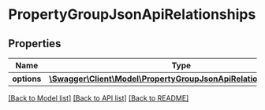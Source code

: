 # PropertyGroupJsonApiRelationships

## Properties
Name | Type | Description | Notes
------------ | ------------- | ------------- | -------------
**options** | [**\Swagger\Client\Model\PropertyGroupJsonApiRelationshipsOptions**](PropertyGroupJsonApiRelationshipsOptions.md) |  | [optional] 

[[Back to Model list]](../../README.md#documentation-for-models) [[Back to API list]](../../README.md#documentation-for-api-endpoints) [[Back to README]](../../README.md)

